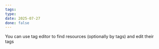 ```yaml
---
tags: 
type: 
date: 2025-07-27
done: false
---
```

You can use tag editor to find resources (optionally by tags) and edit their tags